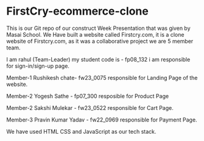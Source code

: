 # FirstCry-ecommerce-clone
This is our Git repo of our construct Week Presentation that was given by Masai School.
We Have built a website called Firstcry.com, it is a clone website of Firstcry.com, as it was a collaborative project we are 5 member team.

I am rahul (Team-Leader) my student code is - fp08_132 i am responsible for sign-in/sign-up page.

Member-1 Rushikesh chate- fw23_0075 responsible for Landing Page of the website.

Member-2 Yogesh Sathe - fp07_300 resposible for Product Page

Member-2 Sakshi Mulekar - fw23_0522 responsible for Cart Page.

Member-3 Pravin Kumar Yadav - fw22_0969 responsible for Payment Page.

We have used HTML CSS and JavaScript as our tech stack.
